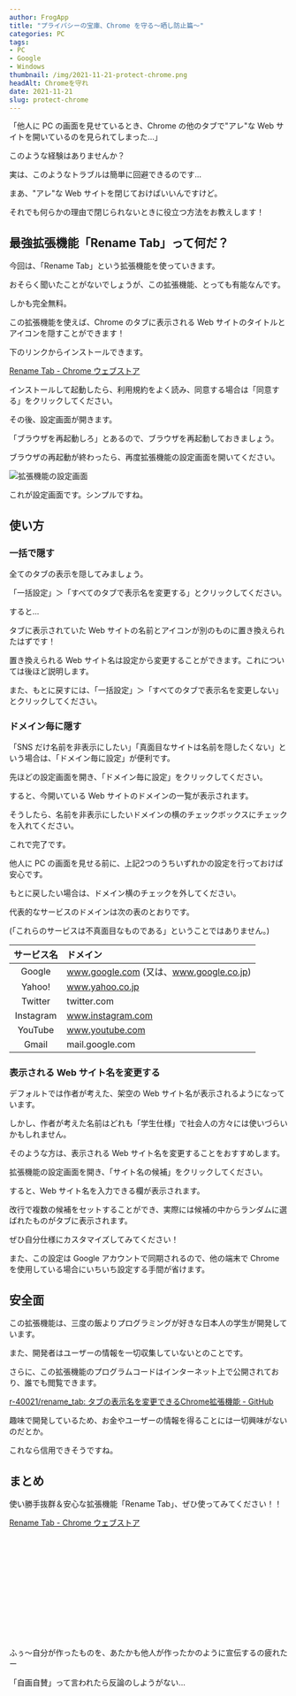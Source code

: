 ```yaml
---
author: FrogApp
title: "プライバシーの宝庫、Chrome を守る〜晒し防止篇〜"
categories: PC
tags:
- PC
- Google
- Windows
thumbnail: /img/2021-11-21-protect-chrome.png
headAlt: Chromeを守れ
date: 2021-11-21
slug: protect-chrome
---
```



「他人に PC の画面を見せているとき、Chrome の他のタブで"アレ"な Web サイトを開いているのを見られてしまった...」

このような経験はありませんか？

実は、このようなトラブルは簡単に回避できるのです...

まあ、"アレ"な Web サイトを閉じておけばいいんですけど。

それでも何らかの理由で閉じられないときに役立つ方法をお教えします！

## 最強拡張機能「Rename Tab」って何だ？

今回は、「Rename Tab」という拡張機能を使っていきます。

おそらく聞いたことがないでしょうが、この拡張機能、とっても有能なんです。

しかも完全無料。

この拡張機能を使えば、Chrome のタブに表示される Web サイトのタイトルとアイコンを隠すことができます！

下のリンクからインストールできます。

<a href="https://chrome.google.com/webstore/detail/rename-tab/nbpkdabdmbefnemcjehinaeklgmngdoo" target="_blank" rel="noopener noreferrer">Rename Tab - Chrome ウェブストア</a>

インストールして起動したら、利用規約をよく読み、同意する場合は「同意する」をクリックしてください。

その後、設定画面が開きます。

「ブラウザを再起動しろ」とあるので、ブラウザを再起動しておきましょう。

ブラウザの再起動が終わったら、再度拡張機能の設定画面を開いてください。

![拡張機能の設定画面](https://frogapp.net/blog/uploads/2021/11/21/rename_tab.png)

これが設定画面です。シンプルですね。

## 使い方

### 一括で隠す

全てのタブの表示を隠してみましょう。

「一括設定」＞「すべてのタブで表示名を変更する」とクリックしてください。

すると...

タブに表示されていた Web サイトの名前とアイコンが別のものに置き換えられたはずです！

置き換えられる Web サイト名は設定から変更することができます。これについては後ほど説明します。

また、もとに戻すには、「一括設定」＞「すべてのタブで表示名を変更しない」とクリックしてください。

### ドメイン毎に隠す

「SNS だけ名前を非表示にしたい」「真面目なサイトは名前を隠したくない」という場合は、「ドメイン毎に設定」が便利です。

先ほどの設定画面を開き、「ドメイン毎に設定」をクリックしてください。

すると、今開いている Web サイトのドメインの一覧が表示されます。

そうしたら、名前を非表示にしたいドメインの横のチェックボックスにチェックを入れてください。

これで完了です。

他人に PC の画面を見せる前に、上記2つのうちいずれかの設定を行っておけば安心です。

もとに戻したい場合は、ドメイン横のチェックを外してください。

代表的なサービスのドメインは次の表のとおりです。

(「これらのサービスは不真面目なものである」ということではありません。)

| サービス名 |     ドメイン     |
| :-------: | :-------------- |
| Google    | www.google.com (又は、www.google.co.jp) |
| Yahoo!    | www.yahoo.co.jp |
| Twitter   | twitter.com     |
| Instagram | www.instagram.com |
| YouTube   | www.youtube.com |
| Gmail     | mail.google.com |

### 表示される Web サイト名を変更する

デフォルトでは作者が考えた、架空の Web サイト名が表示されるようになっています。

しかし、作者が考えた名前はどれも「学生仕様」で社会人の方々には使いづらいかもしれません。

そのような方は、表示される Web サイト名を変更することをおすすめします。

拡張機能の設定画面を開き、「サイト名の候補」をクリックしてください。

すると、Web サイト名を入力できる欄が表示されます。

改行で複数の候補をセットすることができ、実際には候補の中からランダムに選ばれたものがタブに表示されます。

ぜひ自分仕様にカスタマイズしてみてください！

また、この設定は Google アカウントで同期されるので、他の端末で Chrome を使用している場合にいちいち設定する手間が省けます。

## 安全面

この拡張機能は、三度の飯よりプログラミングが好きな日本人の学生が開発しています。

また、開発者はユーザーの情報を一切収集していないとのことです。

さらに、この拡張機能のプログラムコードはインターネット上で公開されており、誰でも閲覧できます。

<a href="https://github.com/r-40021/rename_tab" target="_blank" rel="noopener noreferrer">r-40021/rename_tab: タブの表示名を変更できるChrome拡張機能 - GitHub</a>

趣味で開発しているため、お金やユーザーの情報を得ることには一切興味がないのだとか。

これなら信用できそうですね。

## まとめ

使い勝手抜群＆安心な拡張機能「Rename Tab」、ぜひ使ってみてください！！

<a href="https://chrome.google.com/webstore/detail/rename-tab/nbpkdabdmbefnemcjehinaeklgmngdoo" target="_blank" rel="noopener noreferrer">Rename Tab - Chrome ウェブストア</a>

<br><br><br><br><br><br><br><br><br><br><br>

ふぅ〜自分が作ったものを、あたかも他人が作ったかのように宣伝するの疲れたー

「自画自賛」って言われたら反論のしようがない...
